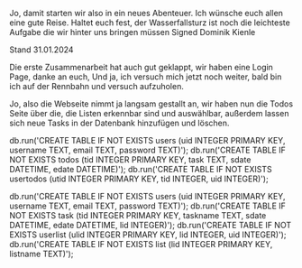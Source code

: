 Jo, damit starten wir also in ein neues Abenteuer. Ich wünsche euch allen eine gute Reise.
Haltet euch fest, der Wasserfallsturz ist noch die leichteste Aufgabe die wir hinter uns bringen müssen
Signed Dominik Kienle

Stand 31.01.2024

Die erste Zusammenarbeit hat auch gut geklappt, wir haben eine Login Page, danke an euch,
Und ja, ich versuch mich jetzt noch weiter, bald bin ich auf der Rennbahn und versuch aufzuholen.

Jo, also die Webseite nimmt ja langsam gestallt an, wir haben nun die Todos Seite über die, die
Listen erkennbar sind und auswählbar, außerdem lassen sich neue Tasks in der Datenbank hinzufügen und löschen.



db.run('CREATE TABLE IF NOT EXISTS users (uid INTEGER PRIMARY KEY, username TEXT, email TEXT, password TEXT)');
db.run('CREATE TABLE IF NOT EXISTS todos (tid INTEGER PRIMARY KEY, task TEXT, sdate DATETIME, edate DATETIME)');
db.run('CREATE TABLE IF NOT EXISTS usertodos (utid INTEGER PRIMARY KEY, tid INTEGER, uid INTEGER)');




db.run('CREATE TABLE IF NOT EXISTS users (uid INTEGER PRIMARY KEY, username TEXT, email TEXT, password TEXT)');
db.run('CREATE TABLE IF NOT EXISTS task (tid INTEGER PRIMARY KEY, taskname TEXT, sdate DATETIME, edate DATETIME, lid INTEGER)');
db.run('CREATE TABLE IF NOT EXISTS userlist (ulid INTEGER PRIMARY KEY, lid INTEGER, uid INTEGER)');
db.run('CREATE TABLE IF NOT EXISTS list (lid INTEGER PRIMARY KEY, listname TEXT)');
